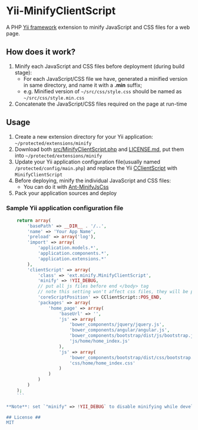 # Yii-MinifyClientScript #
A PHP [Yii framework](http://www.yiiframework.com/ "Yii Framework Home") extension to minify JavaScript and CSS files for a web page. 

## How does it work? ##

1. Minify each JavaScript and CSS files before deployment (during build stage):
	- For each JavaScript/CSS file we have, generated a minified version in same directory, and name it with a **.min** suffix;
	- e.g. Minified version of `~/src/css/style.css` should be named as `~/src/css/style.min.css`
2. Concatenate the JavaScript/CSS files required on the page at run-time


## Usage ##

1. Create a new extension directory for your Yii application: `~/protected/extensions/minify`
2. Download both [src/MinifyClientScript.php](https://github.com/yanli0303/Yii-MinifyClientScript/blob/master/src/MinifyClientScript.php) and [LICENSE.md](https://github.com/yanli0303/Yii-MinifyClientScript/blob/master/LICENSE.md), put them into `~/protected/extensions/minify`
3. Update your Yii application configuration file(usually named `/protected/config/main.php`) and replace the Yii [CClientScript](http://www.yiiframework.com/doc/api/1.1/CClientScript) with `MinifyClientScript`
4. Before deploying, minify the individual JavaScript and CSS files:
	- You can do it with [Ant-MinifyJsCss](https://github.com/yanli0303/Ant-MinifyJsCss)
5. Pack your application sources and deploy 

### Sample Yii application configuration file ###
```PHP	
	return array(
	    'basePath' => __DIR__ . '/..',
	    'name' => 'Your App Name',
	    'preload' => array('log'),
	    'import' => array(
	        'application.models.*',
	        'application.components.*',
	        'application.extensions.*'
	    ),
	    'clientScript' => array(
	        'class' => 'ext.minify.MinifyClientScript',
	        'minify' => !YII_DEBUG,
	        // put all js files before end </body> tag
	        // note this setting won't affect css files, they will be put in <head>
	        'coreScriptPosition' => CClientScript::POS_END,
	        'packages' => array(
	            'home_page' => array(
	                'baseUrl' => '',
	                'js' => array(
	                    'bower_components/jquery/jquery.js',
	                    'bower_components/angular/angular.js',
	                    'bower_components/bootstrap/dist/js/bootstrap.js',
	                    'js/home/home_index.js'
	                ),
	                'js' => array(
	                    'bower_components/bootstrap/dist/css/bootstrap.css',
	                    'css/home/home_index.css'
	                )
	            )
	        )
	    )
	);
	```

**Note**: set `"minify" => !YII_DEBUG` to disable minifying while developing

## License ##
MIT